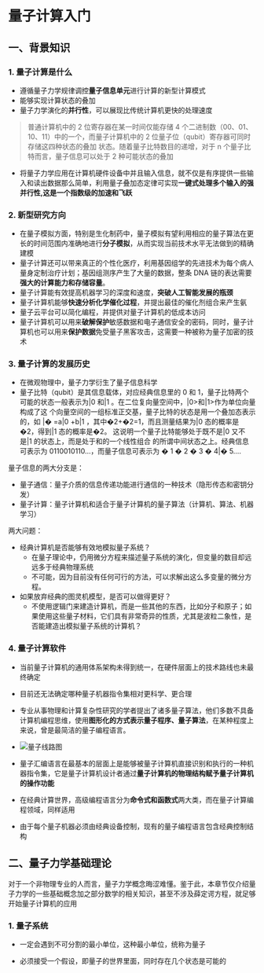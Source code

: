 # 量子计算入门

## 一、背景知识

### 1. 量子计算是什么

* 遵循量子力学规律调控**量子信息单元**进行计算的新型计算模式
* 能够实现计算状态的叠加
* 量子力学演化的**并行性**，可以展现比传统计算机更快的处理速度

> 普通计算机中的 2 位寄存器在某一时间仅能存储 4 个二进制数（00、01、10、11）中的一个，而量子计算机中的 2 位量子位（qubit）寄存器可同时存储这四种状态的叠加 状态。随着量子比特数目的递增，对于 n 个量子比特而言，量子信息可以处于 2 种可能状态的叠加

* 将量子力学应用在计算机硬件设备中并且输入信息，就不仅是有序提供一些输入和读出数据那么简单，利用量子叠加态定律可实现**一键式处理多个输入的强并行性,这是一个指数级的加速和飞跃**

### 2. 新型研究方向

* 在量子模拟方面，特别是生化制药中，量子模拟有望利用相应的量子算法在更长的时间范围内准确地进行**分子模拟**，从而实现当前技术水平无法做到的精确建模
* 量子计算还可以带来真正的个性化医疗，利用基因组学的先进技术为每个病人量身定制治疗计划；基因组测序产生了大量的数据，整条 DNA 链的表达需要**强大的计算能力和存储容量**。
* 量子计算能有效提高机器学习的深度和速度，**突破人工智能发展的瓶颈**
* 量子计算机能够**快速分析化学催化过程**，并提出最佳的催化剂组合来产生氨
* 量子云平台可以简化编程，并提供对量子计算机的低成本访问
* 量子计算机可以用来**破解保护**敏感数据和电子通信安全的密码，同时，量子计算机也可以用来**保护数据**免受量子黑客攻击，这需要一种被称为量子加密的技术

### 3. 量子计算的发展历史

* 在微观物理中，量子力学衍生了量子信息科学
* 量子比特（qubit）是其信息载体，对应经典信息里的 0 和 1，量子比特两个 可能的状态一般表示为|0 和|1 。在二位复向量空间中，|0>和|1>作为单位向量构成了这 个向量空间的一组标准正交基，量子比特的状态是用一个叠加态表示的，如 |� =a|0 +b|1 ，其中�2+�2=1，而且测量结果为|0 态的概率是�2，得到|1 态的概率是�2。 这说明一个量子比特能够处于既不是|0 又不是|1 的状态上，而是处于和的一个线性组合 的所谓中间状态之上。经典信息可表示为 0110010110…，而量子信息可表示为 � 1 � 2 � 3 � 4|� 5….

量子信息的两大分支是：

* 量子通信：量子介质的信息传递功能进行通信的一种技术（隐形传态和密钥分发）
* 量子计算：量子计算机和适合于量子计算机的量子算法（计算机、算法、机器学习）

两大问题：

* 经典计算机是否能够有效地模拟量子系统？
  * 在量子理论中，仍用微分方程来描述量子系统的演化，但变量的数目却远远多于经典物理系统
  * 不可能，因为目前没有任何可行的方法，可以求解出这么多变量的微分方程。
* 如果放弃经典的图灵机模型，是否可以做得更好？
  * 不使用逻辑门来建造计算机，而是一些其他的东西，比如分子和原子；如果使用这些量子材料，它们具有非常奇异的性质，尤其是波粒二象性，是否能建造出模拟量子系统的计算机？

### 4. 量子计算软件

* 当前量子计算机的通用体系架构未得到统一，在硬件层面上的技术路线也未最终确定
* 目前还无法确定哪种量子机器指令集相对更科学、更合理
* 专业从事物理和计算复杂性研究的学者提出了诸多量子算法，他们多数不具备计算机编程思维，使用**图形化的方式表示量子程序、量子算法**，在某种程度上来说，曾是最简洁的量子编程语言。
* ![量子线路图](image-20221104131912175.png)

* 量子汇编语言在最基本的层面上是能够被量子计算机直接识别和执行的一种机器指令集，它是量子计算机设计者通过**量子计算机的物理结构赋予量子计算机的操作功能**
* 在经典计算世界，高级编程语言分为**命令式和函数式**两大类，而在量子计算编程领域，同样适用
* 由于每个量子机器必须由经典设备控制，现有的量子编程语言包含经典控制结构

## 二、量子力学基础理论

对于一个非物理专业的人而言，量子力学概念晦涩难懂。鉴于此，本章节仅介绍量子力学的一些基础概念加之部分数学的相关知识，甚至不涉及薛定谔方程，就足够开始量子计算机的应用

### 1. 量子系统

* 一定会遇到不可分割的最小单位，这种最小单位，统称为量子

* 必须接受一个假设，即量子的世界里面，同时存在几个状态是可能的

